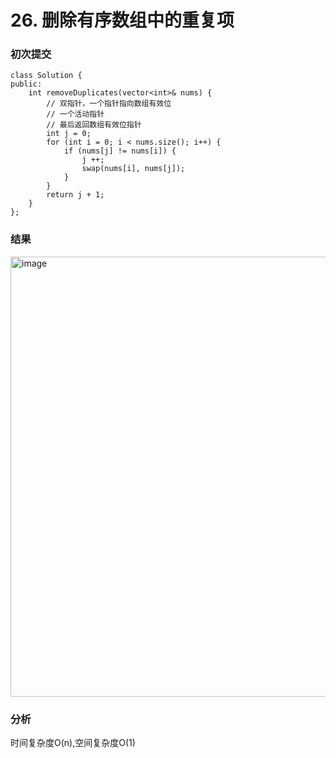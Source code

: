 # 26. 删除有序数组中的重复项

### 初次提交
```
class Solution {
public:
    int removeDuplicates(vector<int>& nums) {
        // 双指针，一个指针指向数组有效位
        // 一个活动指针
        // 最后返回数组有效位指针
        int j = 0;
        for (int i = 0; i < nums.size(); i++) {
            if (nums[j] != nums[i]) {
                j ++;
                swap(nums[i], nums[j]);
            }
        }
        return j + 1;
    }
};
```
### 结果
<img width="844" height="704" alt="image" src="https://github.com/user-attachments/assets/9a41ae71-8912-434c-aae3-b047c8433285" />

### 分析
时间复杂度O(n),空间复杂度O(1)

